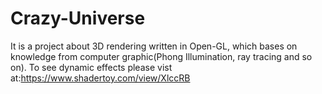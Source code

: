 # Crazy-Universe
It is a project about 3D rendering written in Open-GL, which bases on knowledge from computer graphic(Phong Illumination, ray tracing and so on). To see dynamic effects please vist at:https://www.shadertoy.com/view/XlccRB
